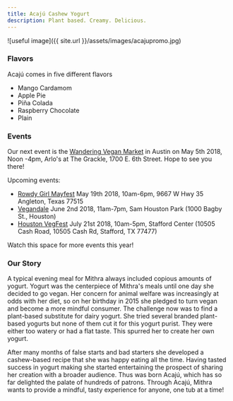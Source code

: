 ```yaml
---
title: Acajú Cashew Yogurt
description: Plant based. Creamy. Delicious.
---
```


![useful image]({{ site.url }}/assets/images/acajupromo.jpg)

### Flavors

Acajú comes in five different flavors
  - Mango Cardamom
  - Apple Pie
  - Piña Colada
  - Raspberry Chocolate
  - Plain

### Events

Our next event is the [Wandering Vegan Market](https://www.facebook.com/thewanderingveganatx/) in Austin on May 5th 2018, Noon -4pm, Arlo's at The Grackle, 1700 E. 6th Street. Hope to see you there!

Upcoming events:
- [Rowdy Girl Mayfest](https://rowdygirlsanctuary.org/vegan-may-fest) May 19th 2018, 10am-6pm, 9667 W Hwy 35 Angleton, Texas 77515
- [Vegandale](https://www.vegandalefest.com/houston/)  June 2nd 2018, 11am-7pm, Sam Houston Park (1000 Bagby St., Houston)
- [Houston VegFest](http://www.vegansocietyofpeace.org/vegfesthouston) July 21st 2018, 10am-5pm, Stafford Center (10505 Cash Road, 10505 Cash Rd, Stafford, TX 77477)

Watch this space for more events this year!

### Our Story

A typical evening meal for Mithra always included copious amounts of yogurt. Yogurt was the centerpiece of Mithra's meals until one day she decided to go vegan. Her concern for animal welfare was increasingly at odds with her diet, so on her birthday in 2015 she pledged to turn vegan and become a more mindful consumer. The challenge now was to find a plant-based substitute for dairy yogurt. She tried several branded plant-based yogurts but none of them cut it for this yogurt purist. They were either too watery or had a flat taste. This spurred her to create her own yogurt.

After many months of false starts and bad starters she developed a cashew-based recipe that she was happy eating all the time. Having tasted success in yogurt making she started entertaining the prospect of sharing her creation with a broader audience. Thus was born Acajú, which has so far delighted the palate of hundreds of patrons. Through Acajú, Mithra wants to provide a mindful, tasty experience for anyone, one tub at a time!
